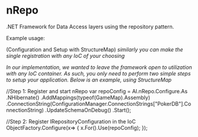 nRepo
=====

.NET Framework for Data Access layers using the repository pattern.

Example usage:

(Configuration and Setup with StructureMap) *similarly you can make the single registration with any IoC of your choosing*


*In our implementation, we wanted to leave the framework open to utilization with any IoC container. As such, you only need to perform two simple steps to setup your application. Below is an example, using StructureMap*

 
//Step 1: Register and start nRepo
var repoConfig = AI.nRepo.Configure.As
     .NHibernate()
     .AddMappings(typeof(GameMap).Assembly)
     .ConnectionString(ConfigurationManager.ConnectionStrings["PokerDB"].ConnectionString)
     .UpdateSchemaOnDebug()
     .Start();

//Step 2: Register IRepositoryConfiguration in the IoC
ObjectFactory.Configure(x=>
{
      x.For<IRepositoryConfiguration>().Use(repoConfig);
});